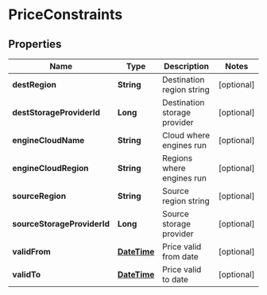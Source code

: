
# PriceConstraints

## Properties
Name | Type | Description | Notes
------------ | ------------- | ------------- | -------------
**destRegion** | **String** | Destination region string |  [optional]
**destStorageProviderId** | **Long** | Destination storage provider |  [optional]
**engineCloudName** | **String** | Cloud where engines run |  [optional]
**engineCloudRegion** | **String** | Regions where engines run |  [optional]
**sourceRegion** | **String** | Source region string |  [optional]
**sourceStorageProviderId** | **Long** | Source storage provider |  [optional]
**validFrom** | [**DateTime**](DateTime.md) | Price valid from date |  [optional]
**validTo** | [**DateTime**](DateTime.md) | Price valid to date |  [optional]



